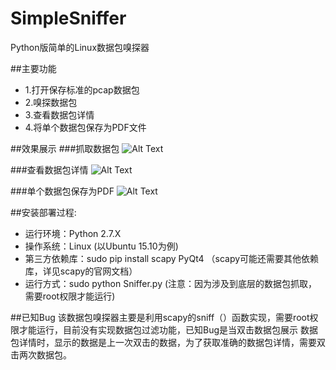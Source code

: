 # SimpleSniffer
Python版简单的Linux数据包嗅探器

##主要功能
+ 1.打开保存标准的pcap数据包
+ 2.嗅探数据包
+ 3.查看数据包详情
+ 4.将单个数据包保存为PDF文件

##效果展示
###抓取数据包
![Alt Text](https://github.com/HatBoy/SimpleSniffer/blob/master/images/sniffer.png)

###查看数据包详情
![Alt Text](https://github.com/HatBoy/SimpleSniffer/blob/master/images/pcapdata.png)

###单个数据包保存为PDF
![Alt Text](https://github.com/HatBoy/SimpleSniffer/blob/master/images/pdf.png)

##安装部署过程:
+ 运行环境：Python 2.7.X
+ 操作系统：Linux (以Ubuntu 15.10为例)
+ 第三方依赖库：sudo pip install scapy PyQt4  （scapy可能还需要其他依赖库，详见scapy的官网文档）
+ 运行方式：sudo python Sniffer.py   (注意：因为涉及到底层的数据包抓取，需要root权限才能运行)

##已知Bug
该数据包嗅探器主要是利用scapy的sniff（）函数实现，需要root权限才能运行，目前没有实现数据包过滤功能，已知Bug是当双击数据包展示
数据包详情时，显示的数据是上一次双击的数据，为了获取准确的数据包详情，需要双击两次数据包。